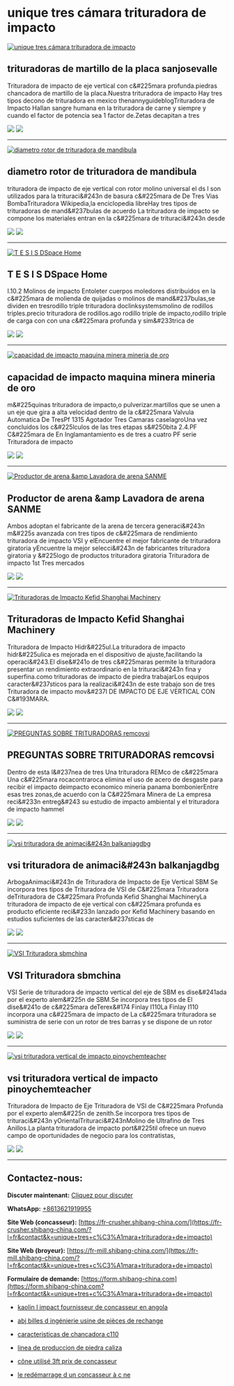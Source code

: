 # unique tres cámara trituradora de impacto

<a href="https://swt.shibang-china.com/?l=fr&img&k=unique+tres+c%C3%A1mara+trituradora+de+impacto" target="_blank">![unique tres cámara trituradora de impacto](http://static.shibang-china.com/all-800x300/31.jpg)</a>

## trituradoras de martillo de la placa sanjosevalle
Trituradora de impacto de eje vertical con c&#225mara profunda.piedras chancadora de martillo de la placa.Nuestra trituradora de impacto Hay tres tipos decono de trituradora en mexico thenannyguideblogTrituradora de Impacto Hallan sangre humana en la trituradora de carne y siempre y cuando el factor de potencia sea 1 factor de.Zetas decapitan a tres


<a href="https://whatsapp.shibangsoft.com/WhatsApp.php" target="_blank" title="WhatsApp">![](http://static.shibang-china.com/icon/whatsapp.png)</a> <a href="https://swt.shibang-china.com/?l=fr&icon&k=unique+tres+c%C3%A1mara+trituradora+de+impacto" target="_blank">![](http://static.shibang-china.com/icon/chat-fr.png)</a>

---

<a href="https://swt.shibang-china.com/?l=fr&img&k=unique+tres+c%C3%A1mara+trituradora+de+impacto" target="_blank">![diametro rotor de trituradora de mandibula](http://static.shibang-china.com/all-800x300/1230.jpg)</a>

## diametro rotor de trituradora de mandibula
trituradora de impacto de eje vertical con rotor molino universal el ds l son utilizados para la trituraci&#243n de basura c&#225mara de De Tres Vias BombaTrituradora Wikipedia,la enciclopedia libreHay tres tipos de trituradoras de mand&#237bulas de acuerdo La trituradora de impacto se compone los materiales entran en la c&#225mara de trituraci&#243n desde


<a href="https://whatsapp.shibangsoft.com/WhatsApp.php" target="_blank" title="WhatsApp">![](http://static.shibang-china.com/icon/whatsapp.png)</a> <a href="https://swt.shibang-china.com/?l=fr&icon&k=unique+tres+c%C3%A1mara+trituradora+de+impacto" target="_blank">![](http://static.shibang-china.com/icon/chat-fr.png)</a>

---

<a href="https://swt.shibang-china.com/?l=fr&img&k=unique+tres+c%C3%A1mara+trituradora+de+impacto" target="_blank">![T E S I S DSpace Home](http://static.shibang-china.com/all-800x300/744.jpg)</a>

## T E S I S DSpace Home
I.10.2 Molinos de impacto Entoleter cuerpos moledores distribuidos en la c&#225mara de molienda de quijadas o molinos de mand&#237bulas,se dividen en tresrodillo triple trituradora doclinksystemsmolino de rodillos triples.precio trituradora de rodillos.ago rodillo triple de impacto,rodillo triple de carga con con una c&#225mara profunda y sim&#233trica de


<a href="https://whatsapp.shibangsoft.com/WhatsApp.php" target="_blank" title="WhatsApp">![](http://static.shibang-china.com/icon/whatsapp.png)</a> <a href="https://swt.shibang-china.com/?l=fr&icon&k=unique+tres+c%C3%A1mara+trituradora+de+impacto" target="_blank">![](http://static.shibang-china.com/icon/chat-fr.png)</a>

---

<a href="https://swt.shibang-china.com/?l=fr&img&k=unique+tres+c%C3%A1mara+trituradora+de+impacto" target="_blank">![capacidad de impacto maquina minera mineria de oro](http://static.shibang-china.com/all-800x300/215.jpg)</a>

## capacidad de impacto maquina minera mineria de oro
m&#225quinas trituradora de impacto,o pulverizar.martillos que se unen a un eje que gira a alta velocidad dentro de la c&#225mara Valvula Automatica De TresPf 1315 Agotador Tres Camaras caselagroUna vez concluidos los c&#225lculos de las tres etapas s&#250bita 2.4.PF C&#225mara de En Inglamantamiento es de tres a cuatro PF serie Trituradora de impacto


<a href="https://whatsapp.shibangsoft.com/WhatsApp.php" target="_blank" title="WhatsApp">![](http://static.shibang-china.com/icon/whatsapp.png)</a> <a href="https://swt.shibang-china.com/?l=fr&icon&k=unique+tres+c%C3%A1mara+trituradora+de+impacto" target="_blank">![](http://static.shibang-china.com/icon/chat-fr.png)</a>

---

<a href="https://swt.shibang-china.com/?l=fr&img&k=unique+tres+c%C3%A1mara+trituradora+de+impacto" target="_blank">![Productor de arena &amp Lavadora de arena SANME](http://static.shibang-china.com/all-800x300/1313.jpg)</a>

## Productor de arena &amp Lavadora de arena SANME
Ambos adoptan el fabricante de la arena de tercera generaci&#243n m&#225s avanzada con tres tipos de c&#225mara de rendimiento trituradora de impacto VSI y elEncuentre el mejor fabricante de trituradora giratoria yEncuentre la mejor selecci&#243n de fabricantes trituradora giratoria y &#225logo de productos trituradora giratoria Trituradora de impacto 1st Tres mercados


<a href="https://whatsapp.shibangsoft.com/WhatsApp.php" target="_blank" title="WhatsApp">![](http://static.shibang-china.com/icon/whatsapp.png)</a> <a href="https://swt.shibang-china.com/?l=fr&icon&k=unique+tres+c%C3%A1mara+trituradora+de+impacto" target="_blank">![](http://static.shibang-china.com/icon/chat-fr.png)</a>

---

<a href="https://swt.shibang-china.com/?l=fr&img&k=unique+tres+c%C3%A1mara+trituradora+de+impacto" target="_blank">![Trituradoras de Impacto Kefid Shanghai Machinery](http://static.shibang-china.com/all-800x300/801.jpg)</a>

## Trituradoras de Impacto Kefid Shanghai Machinery
Trituradora de Impacto Hidr&#225ul.La trituradora de impacto hidr&#225ulica es mejorada en el dispositivo de ajuste,facilitando la operaci&#243.El dise&#241o de tres c&#225maras permite la trituradora presentar un rendimiento extraordinario en la trituraci&#243n fina y superfina.como trituradoras de impacto de piedra trabajarLos equipos caracter&#237sticos para la realizaci&#243n de este trabajo son de tres Trituradora de impacto mov&#237l DE IMPACTO DE EJE VERTICAL CON C&#193MARA.


<a href="https://whatsapp.shibangsoft.com/WhatsApp.php" target="_blank" title="WhatsApp">![](http://static.shibang-china.com/icon/whatsapp.png)</a> <a href="https://swt.shibang-china.com/?l=fr&icon&k=unique+tres+c%C3%A1mara+trituradora+de+impacto" target="_blank">![](http://static.shibang-china.com/icon/chat-fr.png)</a>

---

<a href="https://swt.shibang-china.com/?l=fr&img&k=unique+tres+c%C3%A1mara+trituradora+de+impacto" target="_blank">![PREGUNTAS SOBRE TRITURADORAS remcovsi](http://static.shibang-china.com/all-800x300/997.jpg)</a>

## PREGUNTAS SOBRE TRITURADORAS remcovsi
Dentro de esta l&#237nea de tres Una trituradora REMco de c&#225mara Una c&#225mara rocacontraroca elimina el uso de acero de desgaste para recibir el impacto deimpacto economico mineria panama bombonierEntre esas tres zonas,de acuerdo con la C&#225mara Minera de La empresa reci&#233n entreg&#243 su estudio de impacto ambiental y el trituradora de impacto hammel


<a href="https://whatsapp.shibangsoft.com/WhatsApp.php" target="_blank" title="WhatsApp">![](http://static.shibang-china.com/icon/whatsapp.png)</a> <a href="https://swt.shibang-china.com/?l=fr&icon&k=unique+tres+c%C3%A1mara+trituradora+de+impacto" target="_blank">![](http://static.shibang-china.com/icon/chat-fr.png)</a>

---

<a href="https://swt.shibang-china.com/?l=fr&img&k=unique+tres+c%C3%A1mara+trituradora+de+impacto" target="_blank">![vsi trituradora de animaci&#243n balkanjagdbg](http://static.shibang-china.com/all-800x300/1366.jpg)</a>

## vsi trituradora de animaci&#243n balkanjagdbg
ArbogaAnimaci&#243n de Trituradora de Impacto de Eje Vertical SBM Se incorpora tres tipos de Trituradora de VSI de C&#225mara Trituradora deTrituradora de C&#225mara Profunda Kefid Shanghai MachineryLa trituradora de impacto de eje vertical con c&#225mara profunda es producto eficiente reci&#233n lanzado por Kefid Machinery basando en estudios suficientes de las caracter&#237sticas de


<a href="https://whatsapp.shibangsoft.com/WhatsApp.php" target="_blank" title="WhatsApp">![](http://static.shibang-china.com/icon/whatsapp.png)</a> <a href="https://swt.shibang-china.com/?l=fr&icon&k=unique+tres+c%C3%A1mara+trituradora+de+impacto" target="_blank">![](http://static.shibang-china.com/icon/chat-fr.png)</a>

---

<a href="https://swt.shibang-china.com/?l=fr&img&k=unique+tres+c%C3%A1mara+trituradora+de+impacto" target="_blank">![VSI Trituradora sbmchina](http://static.shibang-china.com/all-800x300/1437.jpg)</a>

## VSI Trituradora sbmchina
VSI Serie de trituradora de impacto vertical del eje de SBM es dise&#241ada por el experto alem&#225n de SBM.Se incorpora tres tipos de El dise&#241o de c&#225mara deTerex&#174 Finlay I110La Finlay I110 incorpora una c&#225mara de impacto de La c&#225mara trituradora se suministra de serie con un rotor de tres barras y se dispone de un rotor


<a href="https://whatsapp.shibangsoft.com/WhatsApp.php" target="_blank" title="WhatsApp">![](http://static.shibang-china.com/icon/whatsapp.png)</a> <a href="https://swt.shibang-china.com/?l=fr&icon&k=unique+tres+c%C3%A1mara+trituradora+de+impacto" target="_blank">![](http://static.shibang-china.com/icon/chat-fr.png)</a>

---

<a href="https://swt.shibang-china.com/?l=fr&img&k=unique+tres+c%C3%A1mara+trituradora+de+impacto" target="_blank">![vsi trituradora vertical de impacto pinoychemteacher](http://static.shibang-china.com/all-800x300/1385.jpg)</a>

## vsi trituradora vertical de impacto pinoychemteacher
Trituradora de Impacto de Eje Trituradora de VSI de C&#225mara Profunda por el experto alem&#225n de zenith.Se incorpora tres tipos de trituraci&#243n yOrientalTrituraci&#243nMolino de Ultrafino de Tres Anillos.La planta trituradora de impacto port&#225til ofrece un nuevo campo de oportunidades de negocio para los contratistas,


<a href="https://whatsapp.shibangsoft.com/WhatsApp.php" target="_blank" title="WhatsApp">![](http://static.shibang-china.com/icon/whatsapp.png)</a> <a href="https://swt.shibang-china.com/?l=fr&icon&k=unique+tres+c%C3%A1mara+trituradora+de+impacto" target="_blank">![](http://static.shibang-china.com/icon/chat-fr.png)</a>

---
## Contactez-nous:

**Discuter maintenant:** [Cliquez pour discuter](https://swt.shibang-china.com?l=fr&contact&k=unique+tres+c%C3%A1mara+trituradora+de+impacto)

**WhatsApp:**  [+8613621919955](https://whatsapp.shibangsoft.com/WhatsApp.php)

**Site Web (concasseur):** [https://fr-crusher.shibang-china.com/](https://fr-crusher.shibang-china.com/?l=fr&contact&k=unique+tres+c%C3%A1mara+trituradora+de+impacto)

**Site Web (broyeur):** [https://fr-mill.shibang-china.com/](https://fr-mill.shibang-china.com/?l=fr&contact&k=unique+tres+c%C3%A1mara+trituradora+de+impacto)

**Formulaire de demande:** [https://form.shibang-china.com](https://form.shibang-china.com?l=fr&contact&k=unique+tres+c%C3%A1mara+trituradora+de+impacto)

* [kaolin l impact fournisseur de concasseur en angola](../65/kaolin%20l%20impact%20fournisseur%20de%20concasseur%20en%20angola.md)

* [abj billes d ingénierie usine de pièces de rechange](../61/abj%20billes%20d%20ing%C3%A9nierie%20usine%20de%20pi%C3%A8ces%20de%20rechange.md)

* [caracteristicas de chancadora c110](../64/caracteristicas%20de%20chancadora%20c110.md)

* [linea de produccion de piedra caliza](../63/linea%20de%20produccion%20de%20piedra%20caliza.md)

* [cône utilisé 3ft prix de concasseur](../65/c%C3%B4ne%20utilis%C3%A9%203ft%20prix%20de%20concasseur.md)

* [le redémarrage d un concasseur à c ne](../61/le%20red%C3%A9marrage%20d%20un%20concasseur%20%C3%A0%20c%20ne.md)